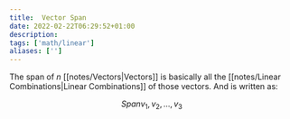```yaml
---
title:  Vector Span
date: 2022-02-22T06:29:52+01:00
description: 
tags: ['math/linear']
aliases: ['']
---
```

The span of $n$ [[notes/Vectors|Vectors]] is basically all the [[notes/Linear Combinations|Linear Combinations]] of those vectors. And is written as:

$$
Span{v_1, v_2, ..., v_3}
$$
